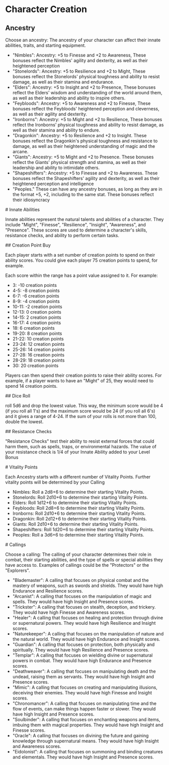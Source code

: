 # Character Creation

## Ancestry

Choose an ancestry: The ancestry of your character can affect their innate abilities, traits, and starting equipment. 

- "Nimbles": Ancestry: +5 to Finesse and +2 to Awareness, These bonuses reflect the Nimbles' agility and dexterity, as well as their heightened perception
- "Stonelords": Ancestry: +5 to Resilience and +2 to Might, These bonuses reflect the Stonelords' physical toughness and ability to resist damage, as well as their stamina and endurance.
- "Elders": Ancestry: +5 to Insight and +2 to Presence, These bonuses reflect the Elders' wisdom and understanding of the world around them, as well as their leadership and ability to inspire others.
- "Feybloods": Ancestry: +5 to Awareness and +2 to Finesse, These bonuses reflect the Feybloods' heightened perception and cleverness, as well as their agility and dexterity.
- "Ironborns": Ancestry: +5 to Might and +2 to Resilience, These bonuses reflect the Ironborns' physical toughness and ability to resist damage, as well as their stamina and ability to endure.
- "Dragonkin": Ancestry: +5 to Resilience and +2 to Insight. These bonuses reflect the Dragonkin's physical toughness and resistance to damage, as well as their heightened understanding of magic and the arcane.
- "Giants": Ancestry: +5 to Might and +2 to Presence. These bonuses reflect the Giants' physical strength and stamina, as well as their leadership and ability to intimidate others.
- "Shapeshifters": Ancestry: +5 to Finesse and +2 to Awareness. These bonuses reflect the Shapeshifters' agility and dexterity, as well as their heightened perception and intelligence
- "Peoples." These can have any ancestry bonuses, as long as they are in the format +5, +2, including to the same stat. These bonuses reflect their idiosyncracy

# Innate Abilities

Innate abilities represent the natural talents and abilities of a character. They include "Might", "Finesse", "Resilience", "Insight", "Awareness", and "Presence". These scores are used to determine a character's skills, resistance checks, and ability to perform certain tasks.

## Creation Point Buy

Each player starts with a set number of creation points to spend on their ability scores. You could give each player 75 creation points to spend, for example.

Each score within the range has a point value assigned to it. For example:

- 3: -10 creation points
- 4-5: -8 creation points
- 6-7: -6 creation points
- 8-9: -4 creation points
- 10-11: -2 creation points
- 12-13: 0 creation points
- 14-15: 2 creation points
- 16-17: 4 creation points
- 18: 6 creation points
- 19-20: 8 creation points
- 21-22: 10 creation points
- 23-24: 12 creation points
- 25-26: 14 creation points
- 27-28: 16 creation points
- 28-29: 18 creation points
- 30: 20 creation points

Players can then spend their creation points to raise their ability scores. For example, if a player wants to have an "Might" of 25, they would need to spend 14 creation points. 

## Dice Roll

roll 5d6 and drop the lowest value. This way, the minimum score would be 4 (if you roll all 1's) and the maximum score would be 24 (if you roll all 6's) and it gives a range of 4-24. If the sum of your rolls is not more than 100, double the lowest. 

## Resistance Checks

"Resistance Checks" test their ability to resist external forces that could harm them, such as spells, traps, or environmental hazards. The value of your resistance check is 1/4 of your Innate Ability added to your Level Bonus

# Vitality Points

Each Ancestry starts with a different number of Vitality Points. Further vitality points will be determined by your Calling

- Nimbles: Roll a 2d8+6 to determine their starting Vitality Points.
- Stonelords: Roll 2d10+6 to determine their starting Vitality Points.
- Elders: Roll 1d12+6 to determine their starting Vitality Points.
- Feybloods: Roll 2d8+6 to determine their starting Vitality Points.
- Ironborns: Roll 2d10+6 to determine their starting Vitality Points.
- Dragonkin: Roll 2d12+6 to determine their starting Vitality Points.
- Giants: Roll 2d10+6 to determine their starting Vitality Points.
- Shapeshifters: Roll 1d20+6 to determine their starting Vitality Points.
- Peoples: Roll a 3d6+6 to determine their starting Vitality Points.

# Callings

Choose a calling: The calling of your character determines their role in combat, their starting abilities, and the type of spells or special abilities they have access to. Examples of callings could be the "Protectors" or the "Explorers".

- "Blademaster": A calling that focuses on physical combat and the mastery of weapons, such as swords and shields. They would have high Endurance and Resilience scores.
- "Arcanist": A calling that focuses on the manipulation of magic and spells. They would have high Insight and Presence scores.
- "Trickster": A calling that focuses on stealth, deception, and trickery. They would have high Finesse and Awareness scores.
- "Healer": A calling that focuses on healing and protection through divine or supernatural powers. They would have high Resilience and Insight scores.
- "Naturekeeper": A calling that focuses on the manipulation of nature and the natural world. They would have high Endurance and Insight scores.
- "Guardian": A calling that focuses on protection, both physically and spiritually. They would have high Resilience and Presence scores.
- "Templar": A calling that focuses on wielding divine or supernatural powers in combat. They would have high Endurance and Presence scores.
- "Deathweaver": A calling that focuses on manipulating death and the undead, raising them as servants. They would have high Insight and Presence scores.
- "Mimic": A calling that focuses on creating and manipulating illusions, deceiving their enemies. They would have high Finesse and Insight scores.
- "Chronomancer": A calling that focuses on manipulating time and the flow of events, can make things happen faster or slower. They would have high Insight and Presence scores.
- "Soulbinder": A calling that focuses on enchanting weapons and items, imbuing them with magical properties. They would have high Insight and Finesse scores.
- "Oracle": A calling that focuses on divining the future and gaining knowledge through supernatural means. They would have high Insight and Awareness scores.
- "Eidolonist": A calling that focuses on summoning and binding creatures and elementals. They would have high Insight and Presence scores.


